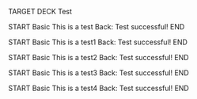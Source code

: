 TARGET DECK
Test

START
Basic
This is a test
Back: Test successful!
END

START
Basic
This is a test1
Back: Test successful!
END

START
Basic
This is a test2
Back: Test successful!
END

START
Basic
This is a test3
Back: Test successful!
END

START
Basic
This is a test4
Back: Test successful!
END

